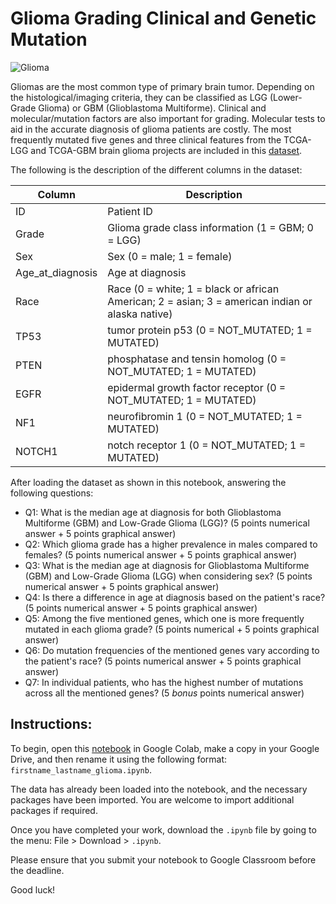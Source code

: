 # Glioma Grading Clinical and Genetic Mutation

![Glioma](https://newsnetwork.mayoclinic.org/n7-mcnn/7bcc9724adf7b803/uploads/2018/06/a-medical-illustration-of-glioma-original.jpg)

Gliomas are the most common type of primary brain tumor. Depending on the histological/imaging criteria, they can be classified as LGG (Lower-Grade Glioma) or GBM (Glioblastoma Multiforme). Clinical and molecular/mutation factors are also important for grading. Molecular tests to aid in the accurate diagnosis of glioma patients are costly. The most frequently mutated five genes and three clinical features from the TCGA-LGG and TCGA-GBM brain glioma projects are included in this [dataset](glioma.tsv).

The following is the description of the different columns in the dataset:

| Column | Description |
| - | - |
| ID | Patient ID |
| Grade | Glioma grade class information (1 = GBM; 0 = LGG) |
| Sex | Sex (0 = male; 1 = female) |
| Age_at_diagnosis | Age at diagnosis |
| Race | Race (0 = white; 1 = black or african American; 2 = asian; 3 = american indian or alaska native) |
| TP53 |  tumor protein p53 (0 = NOT_MUTATED; 1 = MUTATED) |
| PTEN |  phosphatase and tensin homolog (0 = NOT_MUTATED; 1 = MUTATED) |
| EGFR |  epidermal growth factor receptor (0 = NOT_MUTATED; 1 = MUTATED) |
| NF1 |  neurofibromin 1 (0 = NOT_MUTATED; 1 = MUTATED) |
| NOTCH1 |  notch receptor 1 (0 = NOT_MUTATED; 1 = MUTATED) |

After loading the dataset as shown in this notebook, answering the following questions:

- Q1: What is the median age at diagnosis for both Glioblastoma Multiforme (GBM) and Low-Grade Glioma (LGG)? (5 points numerical answer + 5 points graphical answer)
- Q2: Which glioma grade has a higher prevalence in males compared to females? (5 points numerical answer + 5 points graphical answer)
- Q3: What is the median age at diagnosis for Glioblastoma Multiforme (GBM) and Low-Grade Glioma (LGG) when considering sex? (5 points numerical answer + 5 points graphical answer)
- Q4: Is there a difference in age at diagnosis based on the patient's race? (5 points numerical answer + 5 points graphical answer)
- Q5: Among the five mentioned genes, which one is more frequently mutated in each glioma grade? (5 points numerical  + 5 points graphical answer)
- Q6: Do mutation frequencies of the mentioned genes vary according to the patient's race? (5 points numerical answer + 5 points graphical answer)
- Q7: In individual patients, who has the highest number of mutations across all the mentioned genes? (5 *bonus* points numerical answer)

## Instructions:
To begin, open this [notebook](glioma.ipynb) in Google Colab, make a copy in your Google Drive, and then rename it using the following format: `firstname_lastname_glioma.ipynb`.

The data has already been loaded into the notebook, and the necessary packages have been imported. You are welcome to import additional packages if required.

Once you have completed your work, download the `.ipynb` file by going to the menu: File > Download > `.ipynb`. 

Please ensure that you submit your notebook to Google Classroom before the deadline.

Good luck!